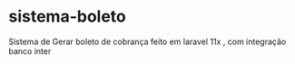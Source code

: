 # sistema-boleto
Sistema de Gerar boleto de cobrança feito em laravel 11x , com integração banco inter
